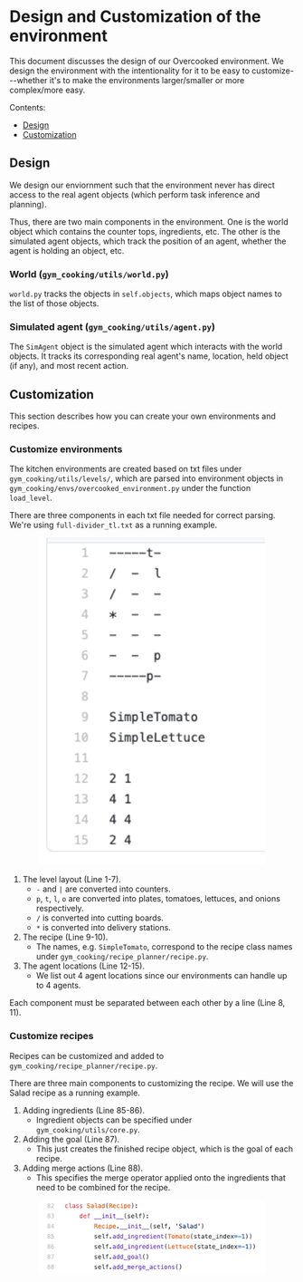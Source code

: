 # Design and Customization of the environment

This document discusses the design of our Overcooked environment. We design the environment with the intentionality for it to be easy to customize---whether it's to make the environments larger/smaller or more complex/more easy.

Contents:
- [Design](#design)
- [Customization](#customization)

## Design

We design our enviornment such that the environment never has direct access to the real agent objects (which perform task inference and planning).

Thus, there are two main components in the environment. One is the world object which contains the counter tops, ingredients, etc. The other is the simulated agent objects, which track the position of an agent, whether the agent is holding an object, etc.

### World (`gym_cooking/utils/world.py`)

`world.py` tracks the objects in `self.objects`, which maps object names to the list of those objects.

### Simulated agent (`gym_cooking/utils/agent.py`)

The `SimAgent` object is the simulated agent which interacts with the world objects. It tracks its corresponding real agent's name, location, held object (if any), and most recent action.

## Customization

This section describes how you can create your own environments and recipes.

### Customize environments

The kitchen environments are created based on txt files under `gym_cooking/utils/levels/`, which are parsed into environment objects in `gym_cooking/envs/overcooked_environment.py` under the function `load_level`.

There are three components in each txt file needed for correct parsing. We're using `full-divider_tl.txt` as a running example. 

<p align="center">
    <img src="../images/example_txt.png" width=400></img>
</p>


1. The level layout (Line 1-7).
    * `-` and `|` are converted into counters.
    * `p`, `t`, `l`, `o` are converted into plates, tomatoes, lettuces, and onions respectively.
    * `/` is converted into cutting boards.
    * `*` is converted into delivery stations.
2. The recipe (Line 9-10).
    * The names, e.g. `SimpleTomato`, correspond to the recipe class names under `gym_cooking/recipe_planner/recipe.py`.
3. The agent locations (Line 12-15).
    * We list out 4 agent locations since our environments can handle up to 4 agents.

Each component must be separated between each other by a line (Line 8, 11).

### Customize recipes

Recipes can be customized and added to `gym_cooking/recipe_planner/recipe.py`. 

There are three main components to customizing the recipe. We will use the Salad recipe as a running example. 

1. Adding ingredients (Line 85-86).
    * Ingredient objects can be specified under `gym_cooking/utils/core.py`.
2. Adding the goal (Line 87).
    * This just creates the finished recipe object, which is the goal of each recipe.
3. Adding merge actions (Line 88).
    * This specifies the merge operator applied onto the ingredients that need to be combined for the recipe.

<p align="center">
    <img src="../images/example_recipe.png" width=400></img>
</p>
